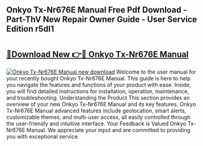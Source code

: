 ## Onkyo Tx-Nr676E Manual Free Pdf Download - Part-ThV New Repair Owner Guide - User Service Edition r5dI1

# <h2><a href="http://bc99107.oget.top/?id=Onkyo+Tx-Nr676E+Manual">🔗Download New 👉🔴 Onkyo Tx-Nr676E Manual</a></h2>

[![Onkyo Tx-Nr676E Manual new download](https://i.imgur.com/5g1atiW.png)](http://bc99107.oget.top/?id=Onkyo+Tx-Nr676E+Manual)
Welcome to the user manual for your recently bought Onkyo Tx-Nr676E Manual. This guide is here to help you navigate the features and functions of your product with ease. Inside, you will find detailed instructions for installation, operation, maintenance, and troubleshooting. Understanding the Product This section provides an overview of your new Onkyo Tx-Nr676E Manual and its key features. Onkyo Tx-Nr676E Manual advanced features include geolocation, smart alerts, customizable themes, and multi-user access, all easily controlled through the user-friendly and intuitive interface. Your Feedback is Valued Onkyo Tx-Nr676E Manual. We appreciate your input and are committed to providing you with exceptional service.
